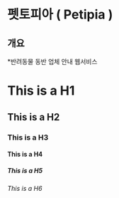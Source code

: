 펫토피아 ( Petipia )
=============
개요
-------------
*반려동물 동반 업체 안내 웹서비스
# This is a H1
## This is a H2
### This is a H3
#### This is a H4
##### This is a H5
###### This is a H6
